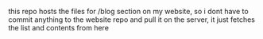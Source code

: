 this repo hosts the files for /blog section on my website, so i dont have to commit anything to the website repo and pull it on the server, it just fetches the list and contents from here
